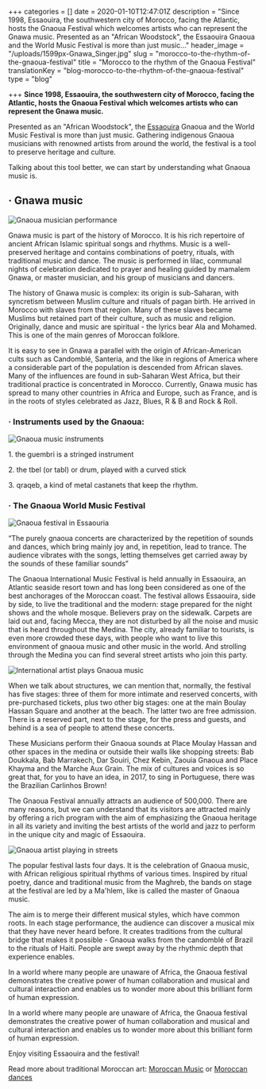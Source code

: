 +++
categories = []
date = 2020-01-10T12:47:01Z
description = "Since 1998, Essaouira, the southwestern city of Morocco, facing the Atlantic, hosts the Gnaoua Festival which welcomes artists who can represent the Gnawa music. Presented as an \"African Woodstock\", the Essaouira Gnaoua and the World Music Festival is more than just music..."
header_image = "/uploads/1599px-Gnawa_Singer.jpg"
slug = "morocco-to-the-rhythm-of-the-gnaoua-festival"
title = "Morocco to the rhythm of the Gnaoua Festival"
translationKey = "blog-morocco-to-the-rhythm-of-the-gnaoua-festival"
type = "blog"

+++
**Since 1998, Essaouira, the southwestern city of Morocco, facing the Atlantic, hosts the Gnaoua Festival which welcomes artists who can represent the Gnawa music.**

Presented as an "African Woodstock", the [Essaouira](/en/destinations/essaouira/ "Essaouira") Gnaoua and the World Music Festival is more than just music. Gathering indigenous Gnaoua musicians with renowned artists from around the world, the festival is a tool to preserve heritage and culture.

Talking about this tool better, we can start by understanding what Gnaoua music is.

## · **Gnawa music**

![Gnaoua musician performance](/uploads/20190621_2_36999418_45474569-1.jpg "Gnaoua musician performance")

Gnawa music is part of the history of Morocco. It is his rich repertoire of ancient African Islamic spiritual songs and rhythms. Music is a well-preserved heritage and contains combinations of poetry, rituals, with traditional music and dance. The music is performed in lilac, communal nights of celebration dedicated to prayer and healing guided by mamalem Gnawa, or master musician, and his group of musicians and dancers.

The history of Gnawa music is complex: its origin is sub-Saharan, with syncretism between Muslim culture and rituals of pagan birth. He arrived in Morocco with slaves from that region. Many of these slaves became Muslims but retained part of their culture, such as music and religion. Originally, dance and music are spiritual - the lyrics bear Ala and Mohamed. This is one of the main genres of Moroccan folklore.

It is easy to see in Gnawa a parallel with the origin of African-American cults such as Candomblé, Santeria, and the like in regions of America where a considerable part of the population is descended from African slaves. Many of the influences are found in sub-Saharan West Africa, but their traditional practice is concentrated in Morocco. Currently, Gnawa music has spread to many other countries in Africa and Europe, such as France, and is in the roots of styles celebrated as Jazz, Blues, R & B and Rock & Roll.

### · **Instruments used by the Gnaoua:**

![Gnaoua music instruments](/uploads/1200px-Medina_guitars,_Marrakesh,_Morocco.jpg "Gnaoua music instruments")

1\. the guembri is a stringed instrument

2\. the tbel (or tabl) or drum, played with a curved stick

3\. qraqeb, a kind of metal castanets that keep the rhythm.

### · **The Gnaoua World Music Festival**

![Gnaoua festival in Essaouria](/uploads/20190621_2_36999418_45474554.jpg)

“The purely gnaoua concerts are characterized by the repetition of sounds and dances, which bring mainly joy and, in repetition, lead to trance. The audience vibrates with the songs, letting themselves get carried away by the sounds of these familiar sounds”

The Gnaoua International Music Festival is held annually in Essaouira, an Atlantic seaside resort town and has long been considered as one of the best anchorages of the Moroccan coast. The festival allows Essaouira, side by side, to live the traditional and the modern: stage prepared for the night shows and the whole mosque. Believers pray on the sidewalk. Carpets are laid out and, facing Mecca, they are not disturbed by all the noise and music that is heard throughout the Medina. The city, already familiar to tourists, is even more crowded these days, with people who want to live this environment of gnaoua music and other music in the world. And strolling through the Medina you can find several street artists who join this party.

![International artist plays Gnaoua music](/uploads/1920px-Loy_instru2.jpg "International artist plays Gnaoua music")

When we talk about structures, we can mention that, normally, the festival has five stages: three of them for more intimate and reserved concerts, with pre-purchased tickets, plus two other big stages: one at the main Boulay Hassan Square and another at the beach. The latter two are free admission. There is a reserved part, next to the stage, for the press and guests, and behind is a sea of ​​people to attend these concerts.

These Musicians perform their Gnaoua sounds at Place Moulay Hassan and other spaces in the medina or outside their walls like shopping streets: Bab Doukkala, Bab Marrakech, Dar Souiri, Chez Kebin, Zaouia Gnaoua and Place Khayma and the Marche Aux Grain. The mix of cultures and voices is so great that, for you to have an idea, in 2017, to sing in Portuguese, there was the Brazilian Carlinhos Brown!

The Gnaoua Festival annually attracts an audience of 500,000. There are many reasons, but we can understand that its visitors are attracted mainly by offering a rich program with the aim of emphasizing the Gnaoua heritage in all its variety and inviting the best artists of the world and jazz to perform in the unique city and magic of Essaouira.

![Gnaoua artist playing in streets](/uploads/im.jpg "Gnaoua artist playing in streets")

The popular festival lasts four days. It is the celebration of Gnaoua music, with African religious spiritual rhythms of various times. Inspired by ritual poetry, dance and traditional music from the Maghreb, the bands on stage at the festival are led by a Ma'hlem, like is called the master of Gnaoua music.

The aim is to merge their different musical styles, which have common roots. In each stage performance, the audience can discover a musical mix that they have never heard before. It creates traditions from the cultural bridge that makes it possible - Gnaoua walks from the candomblé of Brazil to the rituals of Haiti. People are swept away by the rhythmic depth that experience enables.

In a world where many people are unaware of Africa, the Gnaoua festival demonstrates the creative power of human collaboration and musical and cultural interaction and enables us to wonder more about this brilliant form of human expression.

In a world where many people are unaware of Africa, the Gnaoua festival demonstrates the creative power of human collaboration and musical and cultural interaction and enables us to wonder more about this brilliant form of human expression.

Enjoy visiting Essaouira and the festival!

Read more about traditional Moroccan art: [Moroccan Music](/en/blog/moroccan-music/ "Moroccan Music") or [Moroccan dances](/en/blog/moroccan-dances/ "Moroccan dances")